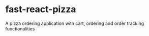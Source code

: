 # fast-react-pizza
A pizza ordering application with cart, ordering and order tracking functionalities
